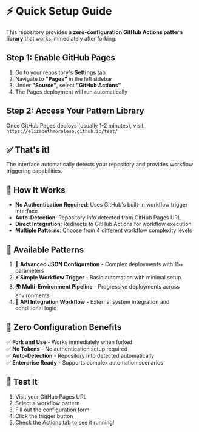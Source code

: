 # ⚡ Quick Setup Guide

This repository provides a **zero-configuration GitHub Actions pattern library** that works immediately after forking.

## Step 1: Enable GitHub Pages

1. Go to your repository's **Settings** tab
2. Navigate to **"Pages"** in the left sidebar
3. Under **"Source"**, select **"GitHub Actions"**
4. The Pages deployment will run automatically

## Step 2: Access Your Pattern Library

Once GitHub Pages deploys (usually 1-2 minutes), visit:
`https://elizabethmoraleso.github.io/test/`

## ✅ That's it!

The interface automatically detects your repository and provides workflow triggering capabilities.

## 🎯 How It Works

- **No Authentication Required**: Uses GitHub's built-in workflow trigger interface
- **Auto-Detection**: Repository info detected from GitHub Pages URL
- **Direct Integration**: Redirects to GitHub Actions for workflow execution
- **Multiple Patterns**: Choose from 4 different workflow complexity levels

## 🚀 Available Patterns

1. **🔧 Advanced JSON Configuration** - Complex deployments with 15+ parameters
2. **⚡ Simple Workflow Trigger** - Basic automation with minimal setup
3. **🌍 Multi-Environment Pipeline** - Progressive deployments across environments
4. **🔗 API Integration Workflow** - External system integration and conditional logic

## 🎨 Zero Configuration Benefits

✅ **Fork and Use** - Works immediately when forked  
✅ **No Tokens** - No authentication setup required  
✅ **Auto-Detection** - Repository info detected automatically  
✅ **Enterprise Ready** - Supports complex automation scenarios

## 🎯 Test It

1. Visit your GitHub Pages URL
2. Select a workflow pattern
3. Fill out the configuration form
4. Click the trigger button
5. Check the Actions tab to see it running!

